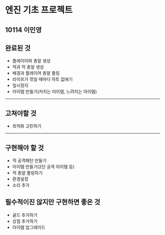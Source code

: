 # 엔진 기초 프로젝트
**10114 이민영**
---
## 완료된 것
  * 플레이어와 총알 생성
  * 적과 적 총알 생성
  * 배경과 플레이어 총알 풀링
  * 라이프가 깎일 때마다 하트 없애기
  * 일시정지
  * 아이템 만들기(커지는 아이템, 느려지는 아이템)
---
## 고쳐야할 것
  * 최적화 고민하기
---
## 구현해야 할 것
  * 적 공격패턴 만들기
  * 아이템 만들기(2단 공격 아이템 등)
  * 적 총알 풀링하기
  * 환경설정
  * 소리 추가

## 필수적이진 않지만 구현하면 좋은 것
  * 골드 추가하기
  * 상점 추가하기
  * 아이템 업그레이드
